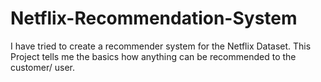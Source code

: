 # Netflix-Recommendation-System
I have tried to create a recommender system for the Netflix Dataset. This Project tells me the basics how anything can be recommended to the customer/ user. 
